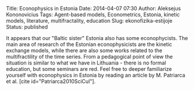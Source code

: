 Title: Econophysics in Estonia
Date: 2014-04-07 07:30
Author: Aleksejus Kononovicius
Tags: Agent-based models, Econometrics, Estonia, kinetic models, literature, multifractality, education
Slug: ekonofizika-estijoje
Status: published

It appears that
our "Baltic sister" Estonia also has some econophycists. The main area
of research of the Estonian econophysicists are the kinetic exchange
models, while there are also some works related to the multifractility
of the time series. From a pedagogical point of view the situation is
similar to what we have in Lithuania - there is no formal education, but
some seminars are red. Feel free to deeper familiarize yourself with
econophysics in Estonia by reading an article by M. Patriarca et al.
\[cite id="Patriarca2010SciCul"\].
